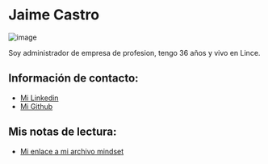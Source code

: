 # Jaime Castro
![image](https://github.com/user-attachments/assets/1353de4f-92f4-4372-8529-c44992dea615)

Soy administrador de empresa de profesion, tengo 36 años y vivo en Lince.

## Información de contacto:

* [Mi Linkedin](https://www.linkedin.com/in/jaimecastromarchan/)
* [Mi Github](https://github.com/jobbjaime)

## Mis notas de lectura:

- [Mi enlace a mi archivo mindset](https://github.com/jobbjaime/reading-notes/blob/main/mindset.md)
